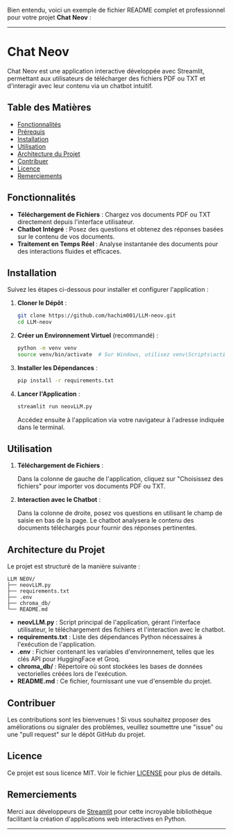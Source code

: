 Bien entendu, voici un exemple de fichier README complet et professionnel pour votre projet **Chat Neov** :

---

# Chat Neov

Chat Neov est une application interactive développée avec Streamlit, permettant aux utilisateurs de télécharger des fichiers PDF ou TXT et d'interagir avec leur contenu via un chatbot intuitif.

## Table des Matières

- [Fonctionnalités](#fonctionnalités)
- [Prérequis](#prérequis)
- [Installation](#installation)
- [Utilisation](#utilisation)
- [Architecture du Projet](#architecture-du-projet)
- [Contribuer](#contribuer)
- [Licence](#licence)
- [Remerciements](#remerciements)

## Fonctionnalités

- **Téléchargement de Fichiers** : Chargez vos documents PDF ou TXT directement depuis l'interface utilisateur.
- **Chatbot Intégré** : Posez des questions et obtenez des réponses basées sur le contenu de vos documents.
- **Traitement en Temps Réel** : Analyse instantanée des documents pour des interactions fluides et efficaces.


## Installation

Suivez les étapes ci-dessous pour installer et configurer l'application :

1. **Cloner le Dépôt** :

   ```bash
   git clone https://github.com/hachim001/LLM-neov.git
   cd LLM-neov
   ```

2. **Créer un Environnement Virtuel** (recommandé) :

   ```bash
   python -m venv venv
   source venv/bin/activate  # Sur Windows, utilisez venv\Scripts\activate
   ```

3. **Installer les Dépendances** :

   ```bash
   pip install -r requirements.txt
   ```



4. **Lancer l'Application** :

   ```bash
   streamlit run neovLLM.py
   ```

   Accédez ensuite à l'application via votre navigateur à l'adresse indiquée dans le terminal.

## Utilisation

1. **Téléchargement de Fichiers** :

   Dans la colonne de gauche de l'application, cliquez sur "Choisissez des fichiers" pour importer vos documents PDF ou TXT.

2. **Interaction avec le Chatbot** :

   Dans la colonne de droite, posez vos questions en utilisant le champ de saisie en bas de la page. Le chatbot analysera le contenu des documents téléchargés pour fournir des réponses pertinentes.

## Architecture du Projet

Le projet est structuré de la manière suivante :

```
LLM NEOV/
├── neovLLM.py
├── requirements.txt
├── .env
├── chroma_db/
└── README.md
```

- **neovLLM.py** : Script principal de l'application, gérant l'interface utilisateur, le téléchargement des fichiers et l'interaction avec le chatbot.
- **requirements.txt** : Liste des dépendances Python nécessaires à l'exécution de l'application.
- **.env** : Fichier contenant les variables d'environnement, telles que les clés API pour HuggingFace et Groq.
- **chroma_db/** : Répertoire où sont stockées les bases de données vectorielles créées lors de l'exécution.
- **README.md** : Ce fichier, fournissant une vue d'ensemble du projet.

## Contribuer

Les contributions sont les bienvenues ! Si vous souhaitez proposer des améliorations ou signaler des problèmes, veuillez soumettre une "issue" ou une "pull request" sur le dépôt GitHub du projet.

## Licence

Ce projet est sous licence MIT. Voir le fichier [LICENSE](LICENSE) pour plus de détails.

## Remerciements

Merci aux développeurs de [Streamlit](https://streamlit.io/) pour cette incroyable bibliothèque facilitant la création d'applications web interactives en Python.

---
